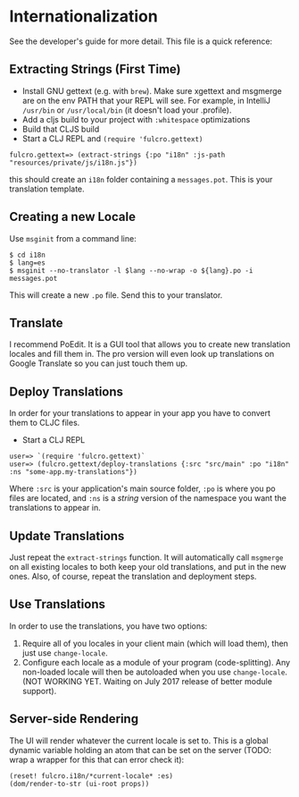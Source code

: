 # Internationalization

See the developer's guide for more detail. This file is a quick
reference:

## Extracting Strings (First Time)

- Install GNU gettext (e.g. with `brew`). Make sure xgettext and msgmerge are on the env PATH that your REPL will see. For example,
in IntelliJ `/usr/bin` or `/usr/local/bin` (it doesn't load your .profile).
- Add a cljs build to your project with `:whitespace` optimizations
- Build that CLJS build
- Start a CLJ REPL and `(require 'fulcro.gettext)`

```
fulcro.gettext=> (extract-strings {:po "i18n" :js-path "resources/private/js/i18n.js"})
```

this should create an `i18n` folder containing a `messages.pot`. This is
your translation template.

## Creating a new Locale

Use `msginit` from a command line:

```
$ cd i18n
$ lang=es
$ msginit --no-translator -l $lang --no-wrap -o ${lang}.po -i messages.pot
```

This will create a new `.po` file. Send this to your translator.

## Translate

I recommend PoEdit. It is a GUI tool that allows you to create new translation locales and fill them in. The
pro version will even look up translations on Google Translate so you can just touch them up.

## Deploy Translations

In order for your translations to appear in your app you have to convert them to CLJC files.

- Start a CLJ REPL

```
user=> `(require 'fulcro.gettext)`
user=> (fulcro.gettext/deploy-translations {:src "src/main" :po "i18n" :ns "some-app.my-translations"})
```

Where `:src` is your application's main source folder, `:po` is where you po files are located, and `:ns` is a
*string* version of the namespace you want the translations to appear in.

## Update Translations

Just repeat the `extract-strings` function. It will automatically call `msgmerge` on all
existing locales to both keep your old translations, and put in the new ones. Also, of course,
repeat the translation and deployment steps.

## Use Translations

In order to use the translations, you have two options:

1. Require all of you locales in your client main (which will load them), then just use `change-locale`.
2. Configure each locale as a module of your program (code-splitting). Any non-loaded locale will then
be autoloaded when you use `change-locale`. (NOT WORKING YET. Waiting on July 2017 release of better
module support).

## Server-side Rendering

The UI will render whatever the current locale is set to. This is a global dynamic variable holding an atom that can
be set on the server (TODO: wrap a wrapper for this that can error check it):

```
(reset! fulcro.i18n/*current-locale* :es)
(dom/render-to-str (ui-root props))
```

